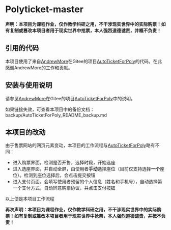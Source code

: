 # Polyticket-master

**声明：本项目为课程作业，仅作教学科研之用，不干涉现实世界中的实际购票！如有复制或篡改本项目者用于现实世界中抢票，本人强烈道德谴责，并概不负责！**


## 引用的代码

本项目使用了来自[AndrewMore](https://gitee.com/andrewmore)在Gitee的项目[AutoTicketForPoly](https://gitee.com/andrewmore/auto-ticket-for-poly)的代码。在此感谢AndrewMore的工作和贡献。

## 安装与使用说明

请参见[AndrewMore](https://gitee.com/andrewmore)在Gitee的项目[AutoTicketForPoly](https://gitee.com/andrewmore/auto-ticket-for-poly)中的说明。

如果链接失效，可查看本项目中的备份文档：backup/AutoTicketForPoly_README_backup.md

## 本项目的改动

由于售票网站的网页元素变动，本项目的工作流程与[AutoTicketForPoly](https://gitee.com/andrewmore/auto-ticket-for-poly)略有不同：

* 进入购票界面，检测是否开售，选择时段，开始选座
* 进入选座界面，并自动全屏，由使用者**手动**选择座位（目前仅支持选择**一个**座位）。检测到座位选择后，会点击提交按钮
* 进入支付页面，会填写使用者预留的个人信息（姓名和手机号），自动选择第一个支付方式，自动同意购票协议，并点击支付按钮

以上便是本项目工作流程

**再次声明：本项目为课程作业，仅作教学科研之用，不干涉现实世界中的实际购票！如有复制或篡改本项目者用于现实世界中抢票，本人强烈道德谴责，并概不负责！**
